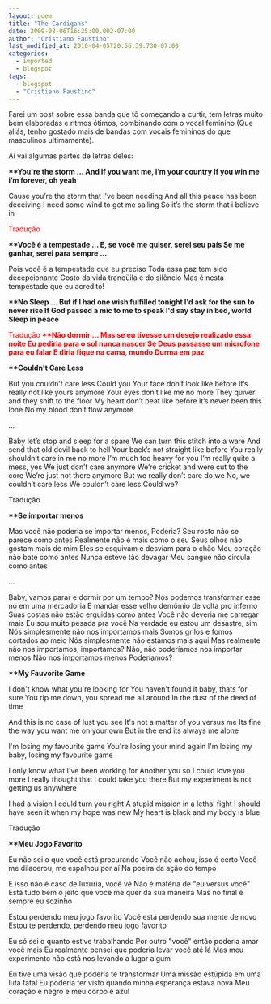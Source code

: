 ```yaml
---
layout: poem
title: "The Cardigans"
date: 2009-08-06T16:25:00.002-07:00
author: "Cristiano Faustino"
last_modified_at: 2010-04-05T20:56:39.730-07:00
categories:
  - imported
  - blogspot
tags:
  - blogspot
  - "Cristiano Faustino"
---
```


Farei um post sobre essa banda que tô começando a curtir, tem letras muito bem elaboradas e ritmos ótimos, combinando com o vocal feminino (Que aliás, tenho gostado mais de bandas com vocais femininos do que masculinos ultimamente).

Aí vai algumas partes de letras deles:

<span style="font-weight: bold;"><span style="font-weight: bold;">**<span style="font-weight: bold;">You're the storm
...
<span>And if you want me, i’m your country
<span>  If you win me i’m forever, oh yeah

<span>Cause you’re the storm that i've been needing
<span>  And all this peace has been deceiving
<span>  I need some wind to get me sailing
<span>  So it’s the storm that i believe in

<span style="color: rgb(255, 0, 0);">Tradução

<span style="font-weight: bold;">**<span style="font-weight: bold;">Você é a tempestade
...
<span>E, se você me quiser, serei seu país
 Se me ganhar, serei para sempre ...

<span>Pois você é a tempestade que eu preciso
 Toda essa paz tem sido decepcionante
 Gosto da vida tranqüila e do silêncio
 Mas é nesta tempestade que eu acredito!

<span style="font-weight: bold;"><span style="font-weight: bold;">**<span style="font-weight: bold;">No Sleep
...
<span>But if I had one wish fulfilled tonight
<span>  I'd ask for the sun to never rise
<span>  If God passed a mic to me to speak
<span>  I'd say stay in bed, world
<span>  Sleep in peace

<span>

<span style="color: rgb(255, 0, 0);">Tradução
<span>
<span>
<span style="font-weight: bold;">**<span><span style="font-weight: bold;">Não dormir
...
<span>Mas se eu tivesse um desejo realizado essa noite
 Eu pediria para o sol nunca nascer
 Se Deus passasse um microfone para eu falar
 E diria fique na cama, mundo
 Durma em paz

<span style="font-weight: bold;">**<span style="font-weight: bold;">Couldn't Care Less

<span>But you couldn’t care less
<span>  Could you
<span>  Your face don’t look like before
<span>  It’s really not like yours anymore
<span>  Your eyes don’t like me no more
<span>  They quiver and they shift to the floor
<span>  My heart don’t beat like before
<span>  It’s never been this lone
<span>  No my blood don’t flow anymore

...

<span>Baby let’s stop and sleep for a spare
<span>  We can turn this stitch into a ware
<span>  And send that old devil back to hell
<span>  Your back’s not straight like before
<span>  You really shouldn’t care in me no more
<span>  I’m much too heavy for you
<span>  I’m really quite a mess, yes
<span>  We just don’t care anymore
<span>  We’re cricket and were cut to the core
<span>  We’re just not there anymore
<span>  But we really don’t care do we
<span>  No, we couldn’t care less
<span>  We couldn’t care less
<span>  Could we?

Tradução

<span><span style="font-weight: bold;">**<span><span style="font-weight: bold;">Se importar menos

Mas você não poderia se importar menos,
 Poderia?
 Seu rosto não se parece como antes
 Realmente não é mais como o seu
 Seus olhos não gostam mais de mim
 Eles se esquivam e desviam para o chão
 Meu coração não bate como antes
 Nunca esteve tão devagar
 Meu sangue não circula como antes

...

<span>Baby, vamos parar e dormir por um tempo?
 Nós podemos transformar esse nó em uma mercadoria
 E mandar esse velho demômio de volta pro inferno
 Suas costas não estão erguidas como antes
 Você não deveria me carregar mais
 Eu sou muito pesada pra você
 Na verdade eu estou um desastre, sim
 Nós simplesmente não nos importamos mais
 Somos grilos e fomos cortados ao meio
 Nós simplesmente não estamos mais aqui
 Mas realmente não nos importamos, importamos?
 Não, não poderíamos nos importar menos
 Não nos importamos menos
 Poderíamos?

<span style="font-weight: bold;">**<span style="font-weight: bold;">My Fauvorite Game

<span>I don't know what you're looking for
<span>  You haven't found it baby, thats for sure
<span>  You rip me down, you spread me all around
<span>  In the dust of the deed of time

<span>And this is no case of lust you see
<span>  It's not a matter of you versus me
<span>  Its fine the way you want me on your own
<span>  But in the end its always me alone

<span>I'm losing my favourite game
<span>  You're losing your mind again
<span>  I'm losing my baby, losing my favourite game

<span> I only know what I've been working for
<span>  Another you so I could love you more
<span>  I really thought that I could take you there
<span>  But my experiment is not getting us anywhere

<span>I had a vision I could turn you right
<span>  A stupid mission in a lethal fight
<span>  I should have seen it when my hope was new
<span>  My heart is black and my body is blue

Tradução

<span style="font-weight: bold;">**<span style="font-weight: bold;">Meu Jogo Favorito

<span>Eu não sei o que você está procurando
 Você não achou, isso é certo
 Você me dilacerou, me espalhou por aí
 Na poeira da ação do tempo

<span>E isso não é caso de luxúria, você vê
 Não é matéria de "eu versus você"
 Está tudo bem o jeito que você me quer da sua maneira
 Mas no final é sempre eu sozinho

<span>Estou perdendo meu jogo favorito
 Você está perdendo sua mente de novo
 Estou te perdendo, perdendo meu jogo favorito

<span>Eu só sei o quanto estive trabalhando
 Por outro "você" então poderia amar você mais
 Eu realmente pensei que poderia levar você até lá
 Mas meu experimento não está nos levando a lugar algum

 Eu tive uma visão que poderia te transformar
 Uma missão estúpida em uma luta fatal
 Eu poderia ter visto quando minha esperança estava nova
 Meu coração é negro e meu corpo é azul

<span>